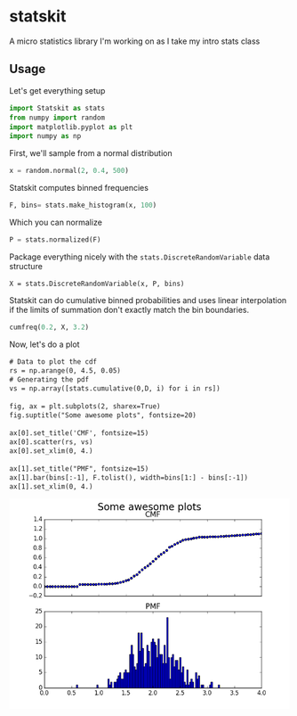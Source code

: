 # statskit
A micro statistics library I'm working on as I take my intro stats class

## Usage

Let's get everything setup
```python
import Statskit as stats
from numpy import random
import matplotlib.pyplot as plt
import numpy as np
```
First, we'll sample from a normal distribution
```python
x = random.normal(2, 0.4, 500)
```

Statskit computes binned frequencies
```python
F, bins= stats.make_histogram(x, 100) 
```
Which you can normalize
```python
P = stats.normalized(F)    
```
Package everything nicely with the `stats.DiscreteRandomVariable` data structure

```
X = stats.DiscreteRandomVariable(x, P, bins)     
```

Statskit can do cumulative binned probabilities and uses linear interpolation if the limits of summation don't exactly match the bin boundaries. 

```python
cumfreq(0.2, X, 3.2)
```

Now, let's do a plot
```
# Data to plot the cdf 
rs = np.arange(0, 4.5, 0.05)       
# Generating the pdf
vs = np.array([stats.cumulative(0,D, i) for i in rs])   

fig, ax = plt.subplots(2, sharex=True)
fig.suptitle("Some awesome plots", fontsize=20)

ax[0].set_title('CMF', fontsize=15)
ax[0].scatter(rs, vs)
ax[0].set_xlim(0, 4.)

ax[1].set_title("PMF", fontsize=15)
ax[1].bar(bins[:-1], F.tolist(), width=bins[1:] - bins[:-1])
ax[1].set_xlim(0, 4.)
```
 
 ![Image](https://raw.githubusercontent.com/theideasmith/statskit/master/dist.jpg)
